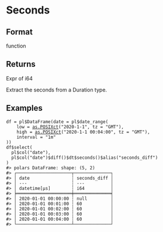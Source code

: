 # Seconds

## Format

function

## Returns

Expr of i64

Extract the seconds from a Duration type.

## Examples

<pre class='r-example'><code><span class='r-in'><span><span class='va'>df</span> <span class='op'>=</span> <span class='va'>pl</span><span class='op'>$</span><span class='fu'>DataFrame</span><span class='op'>(</span>date <span class='op'>=</span> <span class='va'>pl</span><span class='op'>$</span><span class='fu'>date_range</span><span class='op'>(</span></span></span>
<span class='r-in'><span>    low <span class='op'>=</span> <span class='fu'><a href='https://rdrr.io/r/base/as.POSIXlt.html'>as.POSIXct</a></span><span class='op'>(</span><span class='st'>"2020-1-1"</span>, tz <span class='op'>=</span> <span class='st'>"GMT"</span><span class='op'>)</span>,</span></span>
<span class='r-in'><span>    high <span class='op'>=</span> <span class='fu'><a href='https://rdrr.io/r/base/as.POSIXlt.html'>as.POSIXct</a></span><span class='op'>(</span><span class='st'>"2020-1-1 00:04:00"</span>, tz <span class='op'>=</span> <span class='st'>"GMT"</span><span class='op'>)</span>,</span></span>
<span class='r-in'><span>    interval <span class='op'>=</span> <span class='st'>"1m"</span></span></span>
<span class='r-in'><span><span class='op'>)</span><span class='op'>)</span></span></span>
<span class='r-in'><span><span class='va'>df</span><span class='op'>$</span><span class='fu'>select</span><span class='op'>(</span></span></span>
<span class='r-in'><span>  <span class='va'>pl</span><span class='op'>$</span><span class='fu'>col</span><span class='op'>(</span><span class='st'>"date"</span><span class='op'>)</span>,</span></span>
<span class='r-in'><span>  <span class='va'>pl</span><span class='op'>$</span><span class='fu'>col</span><span class='op'>(</span><span class='st'>"date"</span><span class='op'>)</span><span class='op'>$</span><span class='fu'>diff</span><span class='op'>(</span><span class='op'>)</span><span class='op'>$</span><span class='va'>dt</span><span class='op'>$</span><span class='fu'>seconds</span><span class='op'>(</span><span class='op'>)</span><span class='op'>$</span><span class='fu'>alias</span><span class='op'>(</span><span class='st'>"seconds_diff"</span><span class='op'>)</span></span></span>
<span class='r-in'><span><span class='op'>)</span></span></span>
<span class='r-out co'><span class='r-pr'>#&gt;</span> polars DataFrame: shape: (5, 2)</span>
<span class='r-out co'><span class='r-pr'>#&gt;</span> ┌─────────────────────┬──────────────┐</span>
<span class='r-out co'><span class='r-pr'>#&gt;</span> │ date                ┆ seconds_diff │</span>
<span class='r-out co'><span class='r-pr'>#&gt;</span> │ ---                 ┆ ---          │</span>
<span class='r-out co'><span class='r-pr'>#&gt;</span> │ datetime[μs]        ┆ i64          │</span>
<span class='r-out co'><span class='r-pr'>#&gt;</span> ╞═════════════════════╪══════════════╡</span>
<span class='r-out co'><span class='r-pr'>#&gt;</span> │ 2020-01-01 00:00:00 ┆ null         │</span>
<span class='r-out co'><span class='r-pr'>#&gt;</span> │ 2020-01-01 00:01:00 ┆ 60           │</span>
<span class='r-out co'><span class='r-pr'>#&gt;</span> │ 2020-01-01 00:02:00 ┆ 60           │</span>
<span class='r-out co'><span class='r-pr'>#&gt;</span> │ 2020-01-01 00:03:00 ┆ 60           │</span>
<span class='r-out co'><span class='r-pr'>#&gt;</span> │ 2020-01-01 00:04:00 ┆ 60           │</span>
<span class='r-out co'><span class='r-pr'>#&gt;</span> └─────────────────────┴──────────────┘</span>
 </code></pre>